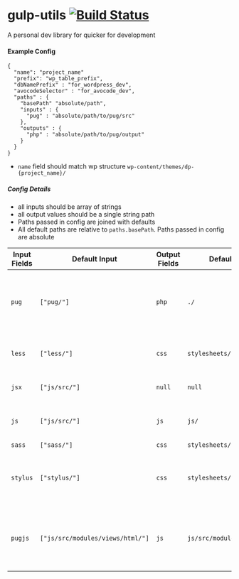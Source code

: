 # gulp-utils [![Build Status](https://travis-ci.org/khalidhoffman/gulp-utils.svg?branch=master)](https://travis-ci.org/khalidhoffman/gulp-utils)
A personal dev library for quicker for development

#### Example Config
```
{
  "name": "project_name"
  "prefix": "wp_table_prefix",
  "dbNamePrefix" : "for_wordpress_dev",
  "avocodeSelector" : "for_avocode_dev",
  "paths" : {
  	"basePath" "absolute/path",
    "inputs" : {
      "pug" : "absolute/path/to/pug/src"
    },
    "outputs" : {
      "php" : "absolute/path/to/pug/output"
    }
  }
}
```
* `name` field should match wp structure `wp-content/themes/dp-{project_name}/`

##### Config Details
* all inputs should be array of strings
* all output values should be a single string path
* Paths passed in config are joined with defaults
* All default paths are relative to `paths.basePath`. Paths passed in config are absolute

Input Fields | Default Input  | Output Fields | Default Output								 | Details
-------------|---------------|---------------|-----------------------------------------------|---------
`pug`    	 |`["pug/"]`	 |`php`			 |`./`											 |additional helper functions are included before compilation
`less`	 	 |`["less/"]`	 |`css`			 |`stylesheets/`								 | compiles first path listed in array
`jsx`		 |`["js/src/"]`	 |`null`		 |`null`										 | outputs to same directory
`js`		 |`["js/src/"]`	 |`js`			 |`js/`											 | bundles and minfies with requirejs
`sass`		 |`["sass/"]`	 |`css`			 |`stylesheets/`								 |
`stylus`	 |`["stylus/"]`	 |`css`			 |`stylesheets/`								 | additional helper functions are included at compilation
`pugjs`		 |`["js/src/modules/views/html/"]`|`js`|`js/src/modules/views/html/` 			 | additional helper functions are included before compilation
